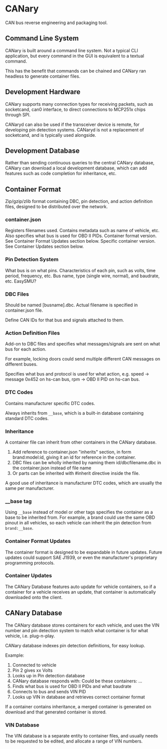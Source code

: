 # CANary

CAN bus reverse engineering and packaging tool.

## Command Line System

CANary is built around a command line system. Not a typical CLI application, but every command in the GUI is equivalent
to a textual command.

This has the benefit that commands can be chained and CANary ran headless to generate container files.

## Development Hardware

CANary supports many connection types for receiving packets, such as socketcand, can0 interface, to direct connections
to MCP251x chips through SPI.

CANaryd can also be used if the transceiver device is remote, for developing pin detection systems. CANaryd is not a
replacement of socketcand, and is typically used alongside.

## Development Database

Rather than sending continuous queries to the central CANary database, CANary can download a local development database,
which can add features such as code completion for inheritance, etc.

## Container Format

Zip/gzip/zlib format containing DBC, pin detection, and action definition files, designed to be distributed over the
network.

### container.json

Registers filenames used.
Contains metadata such as name of vehicle, etc.
Also specifies what bus is used for OBD II PIDs.
Container format version. See Container Format Updates section below.
Specific container version. See Container Updates section below.

### Pin Detection System

What bus is on what pins.
Characteristics of each pin, such as volts, time period, frequency, etc.
Bus name, type (single wire, normal), and baudrate, etc.
EasySMU?

### DBC Files

Should be named [busname].dbc. Actual filename is specified in container.json file.

Define CAN IDs for that bus and signals attached to them.

### Action Definition Files

Add-on to DBC files and specifies what messages/signals are sent on what bus for each action.

For example, locking doors could send multiple different CAN messages on different buses.

Specifies what bus and protocol is used for what action, e.g. speed -> message 0x452 on hs-can bus, rpm -> OBD II PID on
hs-can bus.

### DTC Codes

Contains manufacturer specific DTC codes.

Always inherits from `__base`, which is a built-in database containing standard DTC codes.

### Inheritance

A container file can inherit from other containers in the CANary database.

1. Add reference to container.json "inherits" section, in form brand:model:id, giving it an id for reference in the
   container.
2. DBC files can be wholly inherited by naming them id/dbcfilename.dbc in the container.json instead of file name
3. Or parts can be inherited with #inherit directive inside the file.

A good use of inheritance is manufacturer DTC codes, which are usually the same per manufacturer.

### __base tag

Using `__base` instead of model or other tags specifies the container as a base to be inherited from.
For example, a brand could use the same OBD pinout in all vehicles, so each vehicle can inherit the pin detection from
`brand:__base`.

### Container Format Updates

The container format is designed to be expandable in future updates.
Future updates could support SAE J1939, or even the manufacturer's proprietary programming protocols.

### Container Updates

The CANary Database features auto update for vehicle containers, so if a container for a vehicle receives an update,
that container is automatically downloaded onto the client.

## CANary Database

The CANary database stores containers for each vehicle, and uses the VIN number and pin detection system to match what
container is for what vehicle, i.e. plug-n-play.

CANary database indexes pin detection definitions, for easy lookup.

Example:

1. Connected to vehicle
2. Pin 2 gives xx Volts
3. Looks up in Pin detection database
4. CANary database responds with: Could be these containers: ...
5. Finds what bus is used for OBD II PIDs and what baudrate
6. Connects to bus and sends VIN PID
7. Looks up VIN in database and retrieves correct container format

If a container contains inheritance, a merged container is generated on download and that generated container is stored.

### VIN Database

The VIN database is a separate entity to container files, and usually needs to be requested to be edited, and allocate a
range of VIN numbers.
